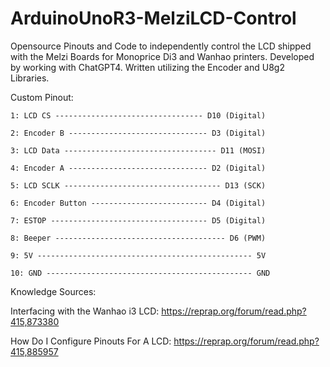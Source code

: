 # ArduinoUnoR3-MelziLCD-Control
Opensource Pinouts and Code to independently control the LCD shipped with the Melzi Boards for Monoprice Di3 and Wanhao printers. Developed by working with ChatGPT4.
Written utilizing the Encoder and U8g2 Libraries.

Custom Pinout: 

    1: LCD CS --------------------------------- D10 (Digital)

    2: Encoder B ------------------------------- D3 (Digital)
    
    3: LCD Data ---------------------------------- D11 (MOSI)
    
    4: Encoder A ------------------------------- D2 (Digital)
    
    5: LCD SCLK ----------------------------------- D13 (SCK)
    
    6: Encoder Button -------------------------- D4 (Digital)
    
    7: ESTOP ----------------------------------- D5 (Digital)
    
    8: Beeper -------------------------------------- D6 (PWM)
    
    9: 5V ------------------------------------------------ 5V
    
    10: GND ---------------------------------------------- GND

Knowledge Sources:

Interfacing with the Wanhao i3 LCD: 
https://reprap.org/forum/read.php?415,873380

How Do I Configure Pinouts For A LCD: 
https://reprap.org/forum/read.php?415,885957